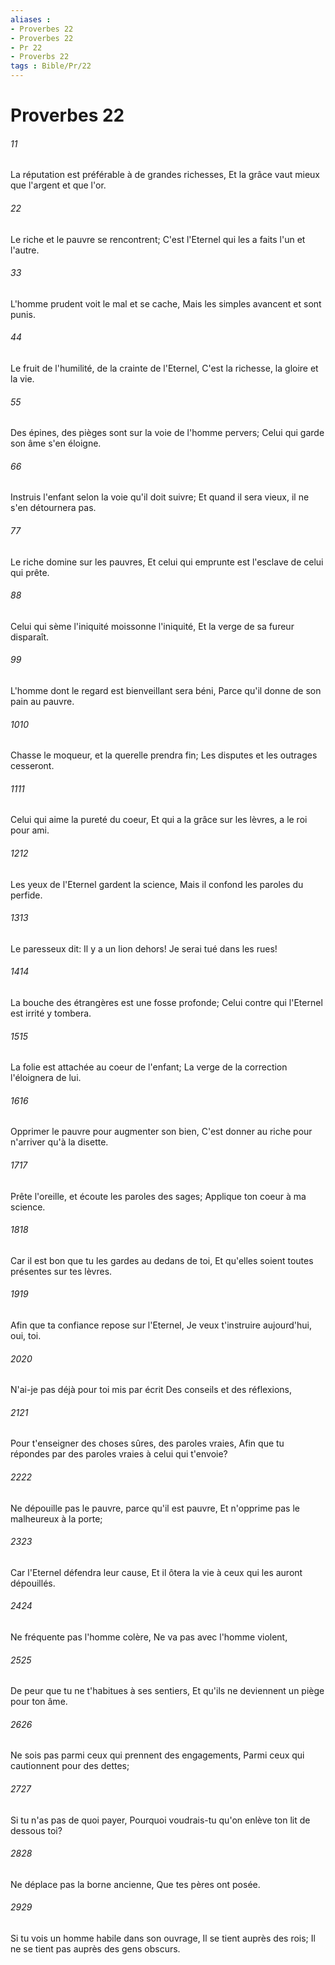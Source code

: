 ```yaml
---
aliases : 
- Proverbes 22
- Proverbes 22
- Pr 22
- Proverbs 22
tags : Bible/Pr/22
---
```


# Proverbes 22

###### 11
La réputation est préférable à de grandes richesses, Et la grâce vaut mieux que l'argent et que l'or.
###### 22
Le riche et le pauvre se rencontrent; C'est l'Eternel qui les a faits l'un et l'autre.
###### 33
L'homme prudent voit le mal et se cache, Mais les simples avancent et sont punis.
###### 44
Le fruit de l'humilité, de la crainte de l'Eternel, C'est la richesse, la gloire et la vie.
###### 55
Des épines, des pièges sont sur la voie de l'homme pervers; Celui qui garde son âme s'en éloigne.
###### 66
Instruis l'enfant selon la voie qu'il doit suivre; Et quand il sera vieux, il ne s'en détournera pas.
###### 77
Le riche domine sur les pauvres, Et celui qui emprunte est l'esclave de celui qui prête.
###### 88
Celui qui sème l'iniquité moissonne l'iniquité, Et la verge de sa fureur disparaît.
###### 99
L'homme dont le regard est bienveillant sera béni, Parce qu'il donne de son pain au pauvre.
###### 1010
Chasse le moqueur, et la querelle prendra fin; Les disputes et les outrages cesseront.
###### 1111
Celui qui aime la pureté du coeur, Et qui a la grâce sur les lèvres, a le roi pour ami.
###### 1212
Les yeux de l'Eternel gardent la science, Mais il confond les paroles du perfide.
###### 1313
Le paresseux dit: Il y a un lion dehors! Je serai tué dans les rues!
###### 1414
La bouche des étrangères est une fosse profonde; Celui contre qui l'Eternel est irrité y tombera.
###### 1515
La folie est attachée au coeur de l'enfant; La verge de la correction l'éloignera de lui.
###### 1616
Opprimer le pauvre pour augmenter son bien, C'est donner au riche pour n'arriver qu'à la disette.
###### 1717
Prête l'oreille, et écoute les paroles des sages; Applique ton coeur à ma science.
###### 1818
Car il est bon que tu les gardes au dedans de toi, Et qu'elles soient toutes présentes sur tes lèvres.
###### 1919
Afin que ta confiance repose sur l'Eternel, Je veux t'instruire aujourd'hui, oui, toi.
###### 2020
N'ai-je pas déjà pour toi mis par écrit Des conseils et des réflexions,
###### 2121
Pour t'enseigner des choses sûres, des paroles vraies, Afin que tu répondes par des paroles vraies à celui qui t'envoie?
###### 2222
Ne dépouille pas le pauvre, parce qu'il est pauvre, Et n'opprime pas le malheureux à la porte;
###### 2323
Car l'Eternel défendra leur cause, Et il ôtera la vie à ceux qui les auront dépouillés.
###### 2424
Ne fréquente pas l'homme colère, Ne va pas avec l'homme violent,
###### 2525
De peur que tu ne t'habitues à ses sentiers, Et qu'ils ne deviennent un piège pour ton âme.
###### 2626
Ne sois pas parmi ceux qui prennent des engagements, Parmi ceux qui cautionnent pour des dettes;
###### 2727
Si tu n'as pas de quoi payer, Pourquoi voudrais-tu qu'on enlève ton lit de dessous toi?
###### 2828
Ne déplace pas la borne ancienne, Que tes pères ont posée.
###### 2929
Si tu vois un homme habile dans son ouvrage, Il se tient auprès des rois; Il ne se tient pas auprès des gens obscurs.
